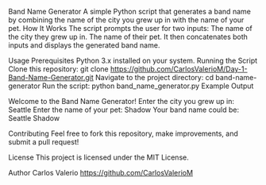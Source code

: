 Band Name Generator
A simple Python script that generates a band name by combining the name of the city you grew up in with the name of your pet.
How It Works
The script prompts the user for two inputs:
The name of the city they grew up in.
The name of their pet.
It then concatenates both inputs and displays the generated band name.

Usage
Prerequisites
Python 3.x installed on your system.
Running the Script
Clone this repository:
git clone https://github.com/CarlosValerioM/Day-1-Band-Name-Generator.git
Navigate to the project directory:
cd band-name-generator
Run the script:
python band_name_generator.py
Example Output

Welcome to the Band Name Generator!
Enter the city you grew up in: Seattle
Enter the name of your pet: Shadow
Your band name could be: Seattle Shadow

Contributing
Feel free to fork this repository, make improvements, and submit a pull request!

License
This project is licensed under the MIT License.

Author
Carlos Valerio https://github.com/CarlosValerioM
